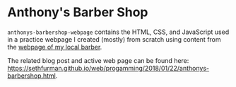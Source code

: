 ﻿# Anthony's Barber Shop
`anthonys-barbershop-webpage` contains the HTML, CSS, and JavaScript used in a
practice webpage I created (mostly) from scratch using content from the
[webpage of my local barber](http://www.langhornebarber.com/).

The related blog post and active web page can be found here: <https://sethfurman.github.io/web/progamming/2018/01/22/anthonys-barbershop.html>.
